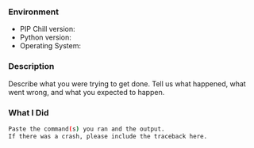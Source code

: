 ### Environment

*  PIP Chill version:
*  Python version:
*  Operating System:

### Description

Describe what you were trying to get done.
Tell us what happened, what went wrong, and what you expected to happen.

### What I Did

```sh
Paste the command(s) you ran and the output.
If there was a crash, please include the traceback here.
```
